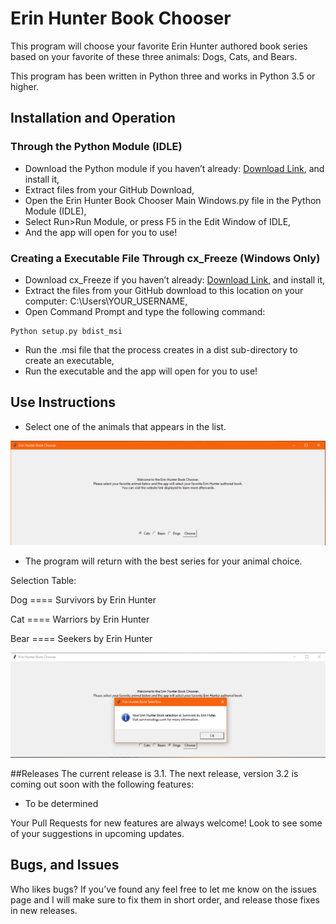 # Erin Hunter Book Chooser
This program will choose your favorite Erin Hunter authored book series based on your favorite of these three animals: Dogs, Cats, and Bears.

This program has been written in Python three and works in Python 3.5 or higher.


## Installation and Operation


### Through the Python Module (IDLE)
 -	Download the Python module if you haven’t already: [Download Link](https://www.python.org/ftp/python/3.5.2/python-3.5.2.exe), and install it,
 -	Extract files from your GitHub Download,
 -	Open the Erin Hunter Book Chooser Main Windows.py file in the Python Module (IDLE),
 -	Select Run>Run Module, or press F5 in the Edit Window of IDLE,
 -	And the app will open for you to use!

### Creating a Executable File Through cx_Freeze (Windows Only)
-	Download cx_Freeze if you haven’t already: [Download Link](https://pypi.python.org/packages/b7/64/2e8bbd862e72253d0aee6e69a30e06af1baa11bcc96c1ffb2a4303fb6b23/cx_Freeze-4.3.4.win32-py3.4.exe#md5=bd087416c69ced533768a22e5d3414b8), and install it,
-	Extract the files from your GitHub download to this location on your computer: C:\Users\YOUR_USERNAME,
-	Open Command Prompt and type the following command:
```
Python setup.py bdist_msi
```
-	Run the .msi file that the process creates in a dist sub-directory to create an executable,
-	Run the executable and the app will open for you to use!


## Use Instructions
- Select one of the animals that appears in the list.

![Starting the Program](https://github.com/Dog-Face-Development/Erin-Hunter-Book-Chooser/blob/master/Screenshot%201.PNG)

- The program will return with the best series for your animal choice.

Selection Table:

Dog ==== Survivors by Erin Hunter

Cat ==== Warriors by Erin Hunter

Bear ==== Seekers by Erin Hunter


![Your Selection Result](https://github.com/Dog-Face-Development/Erin-Hunter-Book-Chooser/blob/master/Screenshot%202.PNG)



##Releases
The current release is 3.1. The next release, version 3.2 is coming out soon with the following features: 
- To be determined

Your Pull Requests for new features are always welcome! Look to see some of your suggestions in upcoming updates.


## Bugs, and Issues
Who likes bugs? If you’ve found any feel free to let me know on the issues page and I will make sure to fix them in short order, and release those fixes in new releases.

